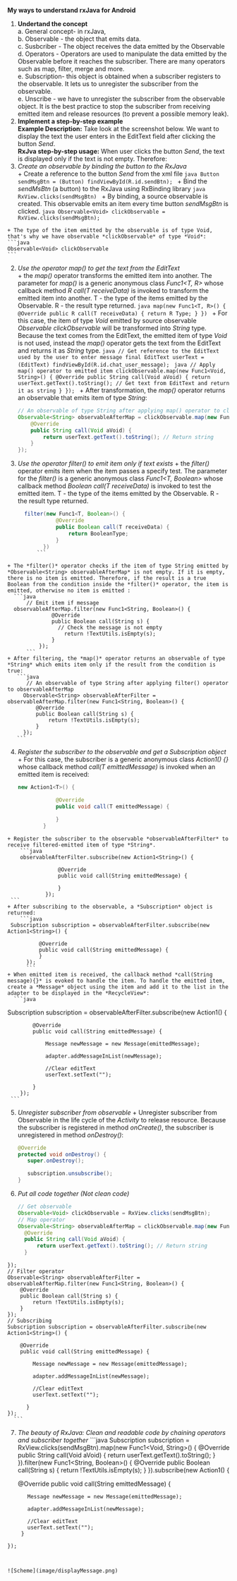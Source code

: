 **My ways to understand rxJava for Android**  

1. **Undertand the concept**   
    a. General concept- in rxJava,      
    b. Observable - the object that emits data.  
    c. Susbcriber - The object receives the data emitted by the Observable  
    d. Operators - Operators are used to manipulate the data emitted by the Observable before  it reaches the subscriber. There are many operators such as map, filter, merge and more.  
    e. Subscription- this object is obtained when a subscriber registers to the observable. It lets us to unregister the subscriber from the observable.  
    e. Unscribe - we have to unregister the subscriber from the observable object. It is the best practice to stop the subscriber from receiving emitted item and  release resources (to prevent a possible memory leak).
2. **Implement a step-by-step example**  
    **Example Description:** Take look at the screenshot below. We want to display the text the user enters in the EditText field after clicking the button *Send*.  
    **RxJva step-by-step usage:**  When user clicks the button *Send*, the text is displayed only if the text is not empty. Therefore:  
  1. *Create an observable by binding the button to the RxJava*  
    + Create a reference to the button *Send* from the xml file
    ```java
    Button sendMsgBtn = (Button) findViewById(R.id.sendBtn);
    ```
    + Bind the *sendMsBtn* (a button) to the RxJava using RxBinding library
    ```java
    RxView.clicks(sendMsgBtn)
    ```
    + By binding, a source observable is created. This observable emits an item every time button *sendMsgBtn* is clicked.
    ```java
    Observable<Void> clickObservable = RxView.clicks(sendMsgBtn);
    ```

    + The type of the item emitted by the observable is of type Void, that's why we have observable *clickObservable* of type *Void*:
    ```java
    Observable<Void> clickObservable
    ```
  2. *Use the operator map() to get the text from the EditText*      
    + the *map()* operator transforms the emitted item into another. The parameter for *map()* is a generic anonymous class *Func1<T, R>* whose callback method *R call(T receiveData)* is invoked to transform the emitted item into another. T - the type of the items emitted by the Observable. R - the result type returned.
    ```java
    map(new Func1<T, R>() {
              @Override
              public R call(T receiveData) {
                  return R Type;
              }
          })
    ```
    + For this case, the item of type *Void* emitted by source observable *Observable<Void> clickObservable* will be transformed into *String* type. Because the text comes from the EditText, the emitted item of type *Void* is not used, instead the *map()* operator gets the text from the EditText and returns it as *String* type.
    ```java
    // Get reference to the EditText used by the user to enter message
    final EditText userText = (EditText) findViewById(R.id.chat_user_message);
    ```
    ```java
    // Apply map() operator to emitted item
    clickObservable.map(new Func1<Void, String>() {
            @Override
            public String call(Void aVoid) {
                return userText.getText().toString(); // Get text from EditText and return it as string
            }
        });
    ```
    + After transformation, the *map()* operator returns an observable that emits item of type *String*:
        ```java
        // An observable of type String after applying map() operator to clickObservable
        Observable<String> observableAfterMap = clickObservable.map(new Func1<Void, String>() {
            @Override
            public String call(Void aVoid) {
                return userText.getText().toString(); // Return string
            }
        });
      ```
  3. *Use the operator filter() to emit item only if text exists*
    + the *filter()* operator emits item when the item passes a specify test. The parameter for the *filter()* is a generic anonymous class *Func1<T, Boolean>* whose callback method *Boolean call(T receiveData)* is invoked to test the emitted item. T - the type of the items emitted by the Observable. R - the result type returned.
      ```java
        filter(new Func1<T, Boolean>() {
                  @Override
                  public Boolean call(T receiveData) {
                      return BooleanType;
                  }
              })
            ```
    + The *filter()* operator checks if the item of type String emitted by *Observable<String> observableAfterMap* is not empty. If it is empty, there is no item is emitted. Therefore, if the result is a true Boolean from the condition inside the *filter()* operator, the item is emitted, otherwise no item is emitted :
      ```java
          // Emit item if message
      observableAfterMap.filter(new Func1<String, Boolean>() {
                  @Override
                  public Boolean call(String s) {
                    // Check the message is not empty
                      return !TextUtils.isEmpty(s);
                  }
              });
          ```
    + After filtering, the *map()* operator returns an observable of type *String* which emits item only if the result from the condition is true:
       ```java
          // An observable of type String after applying filter() operator to observableAfterMap
         Observable<String> observableAfterFilter = observableAfterMap.filter(new Func1<String, Boolean>() {
             @Override
             public Boolean call(String s) {
                 return !TextUtils.isEmpty(s);
             }
         });
       ```
  4. *Register the subscriber to the observable and get a Subscription object*
    + For this case, the subscriber is a generic anonymous class *Action1<T>() {}* whose callback method *call(T emittedMessage)* is invoked when an emitted item is received:
        ```java
      new Action1<T>() {

                    @Override
                    public void call(T emittedMessage) {

                    }
                }
     ```
    + Register the subscriber to the observable *observableAfterFilter* to receive filtered-emitted item of type *String*.
        ```java
        observableAfterFilter.subscribe(new Action1<String>() {

                    @Override
                    public void call(String emittedMessage) {

                    }
                });
     ```
    + After subscribing to the observable, a *Subscription* object is returned:
        ```java
     Subscription subscription = observableAfterFilter.subscribe(new   Action1<String>() {

              @Override
              public void call(String emittedMessage) {
              }
          });
          ```
    + When emitted item is received, the callback method *call(String message){}* is evoked to handle the item. To handle the emitted item, create a *Message* object using the item and add it to the list in the adapter to be displayed in the *RecycleView*:
      ```java
Subscription subscription = observableAfterFilter.subscribe(new Action1<String>() {

            @Override
            public void call(String emittedMessage) {

                Message newMessage = new Message(emittedMessage);

                adapter.addMessageInList(newMessage);

                //Clear editText
                userText.setText("");

            }
        });
     ```    
  5. *Unregister subscriber from observable*
    + Unregister subscriber from Observable in the life cycle of the *Activity* to release resource. Because the subscriber is registered in method *onCreate()*, the subscriber is unregistered in method *onDestroy()*:   
      ```java
      @Override
     protected void onDestroy() {
         super.onDestroy();

         subscription.unsubscribe();
     }
        ```
  6. *Put all code together (Not clean code)*
      ```java
      // Get observable
      Observable<Void> clickObservable = RxView.clicks(sendMsgBtn);
      // Map operator
      Observable<String> observableAfterMap = clickObservable.map(new Func1<Void, String>() {
        @Override
        public String call(Void aVoid) {
            return userText.getText().toString(); // Return string
        }
    });
    // Filter operator
    Observable<String> observableAfterFilter = observableAfterMap.filter(new Func1<String, Boolean>() {
        @Override
        public Boolean call(String s) {
            return !TextUtils.isEmpty(s);
        }
    });
    // Subscribing
    Subscription subscription = observableAfterFilter.subscribe(new Action1<String>() {

        @Override
        public void call(String emittedMessage) {

            Message newMessage = new Message(emittedMessage);

            adapter.addMessageInList(newMessage);

            //Clear editText
            userText.setText("");

          }
    });
      ```
  7. *The beauty of RxJava: Clean and readable code by chaining operators and subscriber together*
    ```java
    Subscription subscription = RxView.clicks(sendMsgBtn).map(new Func1<Void, String>() {
        @Override
        public String call(Void aVoid) {
            return userText.getText().toString();
          }
    }).filter(new Func1<String, Boolean>() {
        @Override
        public Boolean call(String s) {
            return !TextUtils.isEmpty(s);
          }
    }).subscribe(new Action1<String>() {

        @Override
        public void call(String emittedMessage) {

            Message newMessage = new Message(emittedMessage);

            adapter.addMessageInList(newMessage);

            //Clear editText
            userText.setText("");
          }
    });
   ```


![Scheme](image/displayMessage.png)   
